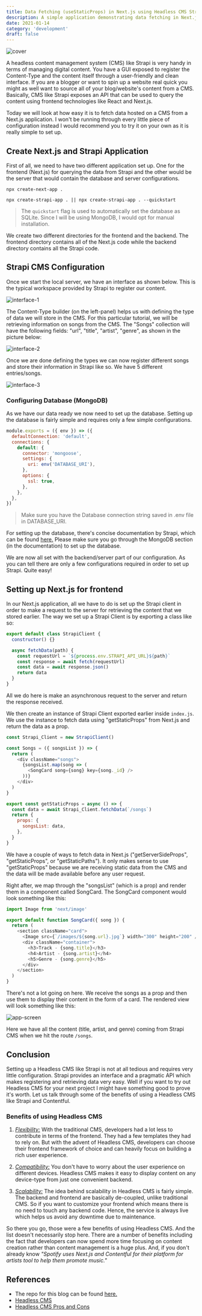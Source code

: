 ```yaml
---
title: Data Fetching (useStaticProps) in Next.js using Headless CMS Strapi.
description: A simple application demonstrating data fetching in Next.js using headless CMS called Strapi.
date: 2021-01-14
category: 'development'
draft: false
---
```


![cover](assets/next-strapi/cover.png)

A headless content management system (CMS) like Strapi is very handy in terms of managing digital content. You have a GUI exposed to register the Content-Type and the content itself through a user-friendly and clean interface. If you are a blogger or want to spin up a website real quick you might as well want to source all of your blog/website's content from a CMS. Basically, CMS like Strapi exposes an API that can be used to query the content using frontend technologies like React and Next.js.

Today we will look at how easy it is to fetch data hosted on a CMS from a Next.js application. I won't be running through every little piece of configuration instead I would recommend you to try it on your own as it is really simple to set up.

## Create Next.js and Strapi Application

First of all, we need to have two different application set up. One for the frontend (Next.js) for querying the data from Strapi and the other would be the server that would contain the database and server configurations.

```js:title=next-strapi/frontend
npx create-next-app .
```

```js:title=next-strapi/backend
npx create-strapi-app . || npx create-strapi-app . --quickstart
```

> The `quickstart` flag is used to automatically set the database as SQLite. Since I will be using MongoDB, I would opt for manual installation.

We create two different directories for the frontend and the backend. The frontend directory contains all of the Next.js code while the backend directory contains all the Strapi code.

## Strapi CMS Configuration

Once we start the local server, we have an interface as shown below. This is the typical workspace provided by Strapi to register our content.

![interface-1](./assets/next-strapi/1.png)

The Content-Type builder (on the left-panel) helps us with defining the type of data we will store in the CMS. For this particular tutorial, we will be retrieving information on songs from the CMS. The "Songs" collection will have the following fields: "url", "title", "artist", "genre", as shown in the picture below:

![interface-2](./assets/next-strapi/2.png)

Once we are done defining the types we can now register different songs and store their information in Strapi like so. We have 5 different entries/songs.

![interface-3](./assets/next-strapi/3.png)

### Configuring Database (MongoDB)

As we have our data ready we now need to set up the database. Setting up the database is fairly simple and requires only a few simple configurations.

```js:title=config/database.js {7}
module.exports = ({ env }) => ({
  defaultConnection: 'default',
  connections: {
    default: {
      connector: 'mongoose',
      settings: {
        uri: env('DATABASE_URI'),
      },
      options: {
        ssl: true,
      },
    },
  },
})
```

> Make sure you have the Database connection string saved in .env file in DATABASE_URI.

For setting up the database, there's concise documentation by Strapi, which can be found [here.](https://strapi.io/documentation/developer-docs/latest/guides/databases.html) Please make sure you go through the MongoDB section (in the documentation) to set up the database.

We are now all set with the backend/server part of our configuration. As you can tell there are only a few configurations required in order to set up Strapi. Quite easy!

## Setting up Next.js for frontend

In our Next.js application, all we have to do is set up the Strapi client in order to make a request to the server for retrieving the content that we stored earlier. The way we set up a Strapi Client is by exporting a class like so:

```js:title=StrapiClient.js
export default class StrapiClient {
  constructor() {}

  async fetchData(path) {
    const requestUrl = `${process.env.STRAPI_API_URL}${path}`
    const response = await fetch(requestUrl)
    const data = await response.json()
    return data
  }
}
```

All we do here is make an asynchronous request to the server and return the response received.

We then create an instance of Strapi Client exported earlier inside `index.js`. We use the instance to fetch data using "getStaticProps" from Next.js and return the data as a prop.

```js:title=pages/songs/index.js
const Strapi_Client = new StrapiClient()

const Songs = ({ songsList }) => {
  return (
    <div className="songs">
      {songsList.map(song => (
        <SongCard song={song} key={song._id} />
      ))}
    </div>
  )
}

export const getStaticProps = async () => {
  const data = await Strapi_Client.fetchData(`/songs`)
  return {
    props: {
      songsList: data,
    },
  }
}
```

We have a couple of ways to fetch data in Next.js ("getServerSideProps", "getStaticProps", or "getStaticPaths"). It only makes sense to use "getStaticProps" because we are receiving static data from the CMS and the data will be made available before any user request.

Right after, we map through the "songsList" (which is a prop) and render them in a component called SongCard. The SongCard component would look something like this:

```js:title=components/SongCard.js
import Image from 'next/image'

export default function SongCard({ song }) {
  return (
    <section className="card">
      <Image src={`/images/${song.url}.jpg`} width="300" height="200" />
      <div className="container">
        <h3>Track - {song.title}</h3>
        <h4>Artist - {song.artist}</h4>
        <h5>Genre - {song.genre}</h5>
      </div>
    </section>
  )
}
```

There's not a lot going on here. We receive the songs as a prop and then use them to display their content in the form of a card. The rendered view will look something like this:

![app-screen](assets/next-strapi/app-screen.png)

Here we have all the content (title, artist, and genre) coming from Strapi CMS when we hit the route `/songs`.

## Conclusion

Setting up a Headless CMS like Strapi is not at all tedious and requires very little configuration. Strapi provides an interface and a pragmatic API which makes registering and retrieving data very easy. Well if you want to try out Headless CMS for your next project I might have something good to prove it's worth. Let us talk through some of the benefits of using a Headless CMS like Strapi and Contentful.

### Benefits of using Headless CMS

1. <u><i>Flexibility:</i></u> With the traditional CMS, developers had a lot less to contribute in terms of the frontend. They had a few templates they had to rely on. But with the advent of Headless CMS, developers can choose their frontend framework of choice and can heavily focus on building a rich user experience.

2. <u><i>Compatibility:</i></u> You don't have to worry about the user experience on different devices. Headless CMS makes it easy to display content on any device-type from just one convenient backend.

3. <u><i>Scalability:</i></u> The idea behind scalability in Headless CMS is fairly simple. The backend and frontend are basically de-coupled, unlike traditional CMS. So if you want to customize your frontend which means there is no need to touch any backend code. Hence, the service is always live which helps us avoid any downtime due to maintenance.

So there you go, those were a few benefits of using Headless CMS. And the list doesn't necessarily stop here. There are a number of benefits including the fact that developers can now spend more time focusing on content creation rather than content management is a huge plus. And, if you don't already know <i>"Spotify uses Next.js and Contentful for their platform for artists tool to help them promote music."</i>

## References

- The repo for this blog can be found [here.](https://github.com/Boro23-wq/Next.js-Strapi-CMS)
- [Headless CMS](https://www.keycdn.com/blog/headless-cms)
- [Headless CMS Pros and Cons](https://www.softkraft.co/headless-cms-pros-cons/)
